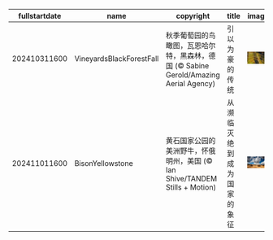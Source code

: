 |fullstartdate|name|copyright|title|image|
|--|--|--|--|--|
202410311600|VineyardsBlackForestFall|秋季葡萄园的鸟瞰图，瓦恩哈尔特，黑森林，德国 (© Sabine Gerold/Amazing Aerial Agency)|引以为豪的传统|![](/zh-CN/2024/11/202410311600VineyardsBlackForestFall.jpg)|
202411011600|BisonYellowstone|黄石国家公园的美洲野牛，怀俄明州，美国 (© Ian Shive/TANDEM Stills + Motion)|从濒临灭绝到成为国家的象征|![](/zh-CN/2024/11/202411011600BisonYellowstone.jpg)|
